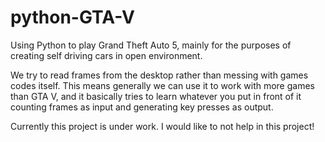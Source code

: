 # python-GTA-V
Using Python to play Grand Theft Auto 5, mainly for the purposes of creating self driving cars in open environment.

We try to read frames from the desktop rather than messing with games codes itself. This means generally we can use it to work with more games than GTA V, and it basically tries to learn whatever you put in front of it counting frames as input and generating key presses as output.

Currently this project is under work.
I would like to not help in this project!
